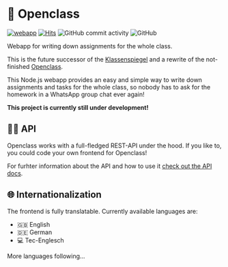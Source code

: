 # 📖 Openclass
[![webapp](https://github.com/Lezurex/openclass/actions/workflows/webapp-builder.yml/badge.svg)](https://github.com/Lezurex/openclass/actions/workflows/webapp-builder.yml)
[![Hits](https://hits.seeyoufarm.com/api/count/incr/badge.svg?url=https%3A%2F%2Fgithub.com%2FLezurex%2Fopenclass&count_bg=%2379C83D&title_bg=%23555555&icon=&icon_color=%23E7E7E7&title=hits&edge_flat=false)](https://hits.seeyoufarm.com)
![GitHub commit activity](https://img.shields.io/github/commit-activity/m/Lezurex/openclass)
![GitHub](https://img.shields.io/github/license/Lezurex/openclass)

Webapp for writing down assignments for the whole class.

This is the future successor of the [Klassenspiegel](https://github.com/Lezurex/Klassenspiegel) and a rewrite of the not-finished [Openclass](https://github.com/Lezurex/openclass-legacy).

This Node.js webapp provides an easy and simple way to write down assignments and tasks for the whole class, so nobody has to ask for the homework in a WhatsApp group chat ever again!

**This project is currently still under development!**

## 👨‍💻 API
Openclass works with a full-fledged REST-API under the hood. If you like to, you could code your own frontend for Openclass!

For furhter information about the API and how to use it [check out the API docs](https://documenter.getpostman.com/view/14611967/TzCL7njV).

## 🌐 Internationalization
The frontend is fully translatable. Currently available languages are:
- 🇬🇧 English
- 🇩🇪 German
- 💻 Tec-Englesch

More languages following...
